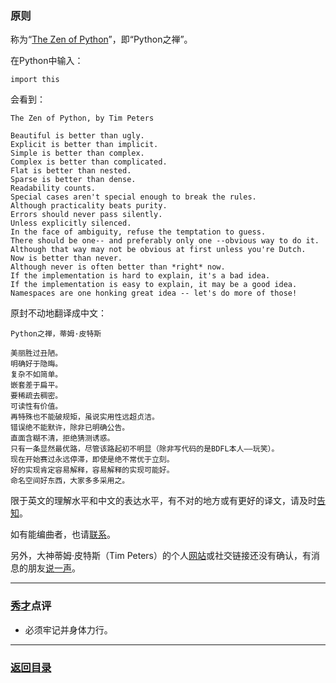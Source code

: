 ### 原则 ###
称为“[The Zen of Python](https://www.python.org/dev/peps/pep-0020/ "Python'sZen")”，即“Python之禅”。

在Python中输入：

	import this

会看到：

	The Zen of Python, by Tim Peters
	
	Beautiful is better than ugly.
	Explicit is better than implicit.
	Simple is better than complex.
	Complex is better than complicated.
	Flat is better than nested.
	Sparse is better than dense.
	Readability counts.
	Special cases aren't special enough to break the rules.
	Although practicality beats purity.
	Errors should never pass silently.
	Unless explicitly silenced.
	In the face of ambiguity, refuse the temptation to guess.
	There should be one-- and preferably only one --obvious way to do it.
	Although that way may not be obvious at first unless you're Dutch.
	Now is better than never.
	Although never is often better than *right* now.
	If the implementation is hard to explain, it's a bad idea.
	If the implementation is easy to explain, it may be a good idea.
	Namespaces are one honking great idea -- let's do more of those!

原封不动地翻译成中文：

	Python之禅，蒂姆·皮特斯
    
    美丽胜过丑陋。
    明确好于隐晦。
	复杂不如简单。
	嵌套差于扁平。
	要稀疏去稠密。
	可读性有价值。
	再特殊也不能破规矩，虽说实用性远超贞洁。
	错误绝不能默许，除非已明确公告。
	直面含糊不清，拒绝猜测诱惑。
	只有一条显然最优路，尽管该路起初不明显（除非写代码的是BDFL本人——玩笑）。
	现在开始赛过永远停滞，即使是绝不常优于立刻。
	好的实现肯定容易解释，容易解释的实现可能好。
	命名空间好东西，大家多多采用之。

限于英文的理解水平和中文的表达水平，有不对的地方或有更好的译文，请及时[告知](mailto:me@nagexiucai.com "作者")。

如有能编曲者，也请[联系](mailto:me@nagexiucai.com "作者")。

另外，大神蒂姆·皮特斯（Tim Peters）的个人[网站](http://www.pythonlabs.com/ "TimPeters")或社交链接还没有确认，有消息的朋友[说一声](mailto:me@nagexiucai.com)。

---
### [秀才](http://zhouguoqiang.cn/ "作者")点评 ###
- 必须牢记并身体力行。

---
### [返回目录](https://github.com/nagexiucai/manuscripts/blob/master/Python半深入讲义/子丑寅卯.md "子丑寅卯") ###